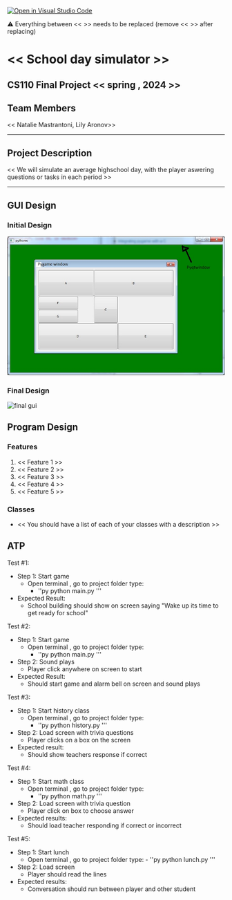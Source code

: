 [![Open in Visual Studio Code](https://classroom.github.com/assets/open-in-vscode-718a45dd9cf7e7f842a935f5ebbe5719a5e09af4491e668f4dbf3b35d5cca122.svg)](https://classroom.github.com/online_ide?assignment_repo_id=14587810&assignment_repo_type=AssignmentRepo)

:warning: Everything between << >> needs to be replaced (remove << >> after replacing)

# << School day simulator >>
## CS110 Final Project  << spring , 2024 >>

## Team Members

<< Natalie Mastrantoni, Lily Aronov>>

***

## Project Description

<< We will simulate an average highschool day, with the player aswering questions or tasks in each period >>

***    

## GUI Design

### Initial Design

![initial gui](assets/gui.jpg)

### Final Design

![final gui](assets/finalgui.jpg)

## Program Design

### Features

1. << Feature 1 >>
2. << Feature 2 >>
3. << Feature 3 >>
4. << Feature 4 >>
5. << Feature 5 >>

### Classes

- << You should have a list of each of your classes with a description >>

## ATP

Test #1:
- Step 1: Start game
    - Open terminal , go to project folder type:
        - ''py
        python main.py
        '''
- Expected Result:
   - School building should show on screen saying "Wake up its time to get ready for school"

Test #2:
- Step 1: Start game
    - Open terminal , go to project folder type:
         - ''py
        python main.py
        '''
- Step 2: Sound plays
    - Player click anywhere on screen to start 
- Expected Result:
    - Should start game and alarm bell on screen and sound plays 

Test #3:
- Step 1: Start history class 
    - Open terminal , go to project folder type:
         - ''py
        python history.py
        '''
- Step 2: Load screen with trivia questions
    - Player clicks on a box on the screen
- Expected result:
    - Should show teachers response if correct 

Test #4:
- Step 1: Start math class
    - Open terminal , go to project folder type:
         - ''py
        python math.py
        '''
- Step 2: Load screen with trivia question
    - Player click on box to choose answer
- Expected results:
    - Should load teacher responding if correct or incorrect

Test #5:
- Step 1: Start lunch
    - Open terminal , go to project folder type:
          - ''py
        python lunch.py
        '''
- Step 2: Load screen 
    - Player should read the lines
- Expected results:
    - Conversation should run between player and other student
